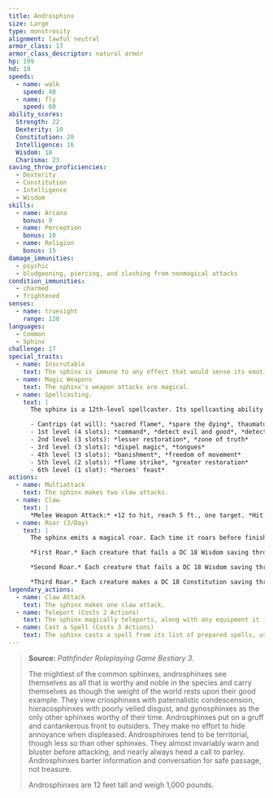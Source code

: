 ```yaml
---
title: Androsphinx
size: Large
type: monstrosity
alignment: lawful neutral
armor_class: 17
armor_class_descriptor: natural armor
hp: 199
hd: 19
speeds:
  - name: walk
    speed: 40
  - name: fly
    speed: 60
ability_scores:
  Strength: 22
  Dexterity: 10
  Constitution: 20
  Intelligence: 16
  Wisdom: 18
  Charisma: 23
saving_throw_proficiencies:
  - Dexterity
  - Constitution
  - Intelligence
  - Wisdom
skills:
  - name: Arcana
    bonus: 9
  - name: Perception
    bonus: 10
  - name: Religion
    bonus: 15
damage_immunities:
  - psychic
  - bludgeoning, piercing, and slashing from nonmagical attacks
condition_immunities:
  - charmed
  - frightened
senses:
  - name: truesight
    range: 120
languages:
  - Common
  - Sphinx
challenge: 17
special_traits:
  - name: Inscrutable
    text: The sphinx is immune to any effect that would sense its emotions or read its thoughts, as well as any divination spell that it refuses. Wisdom (Insight) checks made to ascertain the sphinx's intentions or sincerity have disadvantage.
  - name: Magic Weapons
    text: The sphinx's weapon attacks are magical.
  - name: Spellcasting.
    text: |
      The sphinx is a 12th-level spellcaster. Its spellcasting ability is Wisdom (spell save DC 18, +10 to hit with spell attacks). It requires no material components to cast its spells. The sphinx has the following cleric spells prepared:

      - Cantrips (at will): *sacred flame*, *spare the dying*, thaumaturgy*
      - 1st level (4 slots): *command*, *detect evil and good*, *detect magic*
      - 2nd level (3 slots): *lesser restoration*, *zone of truth*
      - 3rd level (3 slots): *dispel magic*, *tongues*
      - 4th level (3 slots): *banishment*, *freedom of movement*
      - 5th level (2 slots): *flame strike*, *greater restoration*
      - 6th level (1 slot): *heroes' feast*
actions:
  - name: Multiattack
    text: The sphinx makes two claw attacks.
  - name: Claw
    text: |
      *Melee Weapon Attack:* +12 to hit, reach 5 ft., one target. *Hit:* 17 (2d10 + 6) slashing damage.
  - name: Roar (3/Day)
    text: |
      The sphinx emits a magical roar. Each time it roars before finishing a long rest, the roar is louder and the effect is different, as detailed below. Each creature within 500 feet of the sphinx and able to hear the roar must make a saving throw.

      *First Roar.* Each creature that fails a DC 18 Wisdom saving throw is frightened for 1 minute. A frightened creature can repeat the saving throw at the end of each of its turns, ending the effect on itself on a success.

      *Second Roar.* Each creature that fails a DC 18 Wisdom saving throw is deafened and frightened for 1  minute. A frightened creature is paralyzed and can repeat the saving throw at the end of each of its turns, ending the effect on itself on a success.

      *Third Roar.* Each creature makes a DC 18 Constitution saving throw. On a failed save, a creature takes 44 (8d10) thunder damage and is knocked prone. On a successful save, the creature takes half as much damage and isn't knocked prone.
legendary_actions:
  - name: Claw Attack
    text: The sphinx makes one claw attack.
  - name: Teleport (Costs 2 Actions)
    text: The sphinx magically teleports, along with any equipment it is wearing or carrying, up to 120 feet to an unoccupied space it can see.
  - name: Cast a Spell (Costs 3 Actions)
    text: The sphinx casts a spell from its list of prepared spells, using a spell slot as normal.
---
```


> **Source:** *Pathfinder Roleplaying Game Bestiary 3*.
>
> The mightiest of the common sphinxes, androsphinxes see themselves as all that is worthy and noble in the species and carry themselves as though the weight of the world rests upon their good example. They view criosphinxes with paternalistic condescension, hieracosphinxes with poorly veiled disgust, and gynosphinxes as the only other sphinxes worthy of their time. Androsphinxes put on a gruff and cantankerous front to outsiders. They make no effort to hide annoyance when displeased. Androsphinxes tend to be territorial, though less so than other sphinxes. They almost invariably warn and bluster before attacking, and nearly always heed a call to parley. Androsphinxes barter information and conversation for safe passage, not treasure.
>
> Androsphinxes are 12 feet tall and weigh 1,000 pounds.
